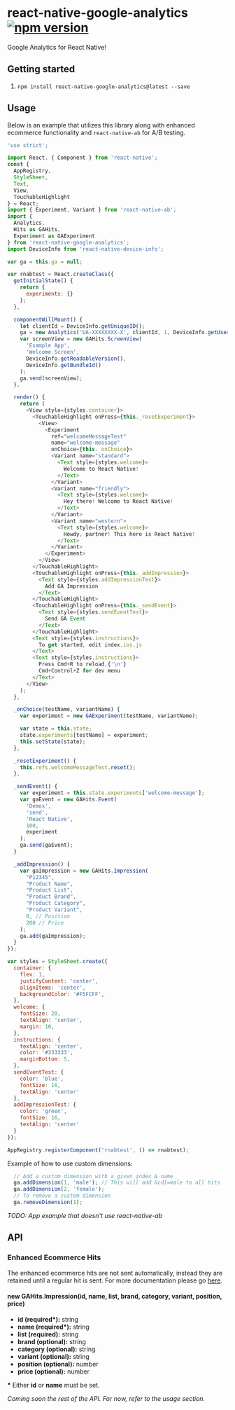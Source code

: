# react-native-google-analytics [![npm version](https://badge.fury.io/js/react-native-google-analytics.svg)](http://badge.fury.io/js/react-native-google-analytics)

Google Analytics for React Native!

## Getting started

1. `npm install react-native-google-analytics@latest --save`

## Usage

Below is an example that utilizes this library along with enhanced ecommerce functionality and `react-native-ab` for A/B testing.

```javascript
'use strict';

import React, { Component } from 'react-native';
const {
  AppRegistry,
  StyleSheet,
  Text,
  View,
  TouchableHighlight
} = React;
import { Experiment, Variant } from 'react-native-ab';
import {
  Analytics,
  Hits as GAHits,
  Experiment as GAExperiment
} from 'react-native-google-analytics';
import DeviceInfo from 'react-native-device-info';

var ga = this.ga = null;

var rnabtest = React.createClass({
  getInitialState() {
    return {
      experiments: {}
    };
  },

  componentWillMount() {
    let clientId = DeviceInfo.getUniqueID();
    ga = new Analytics('UA-XXXXXXXX-X', clientId, 1, DeviceInfo.getUserAgent());
    var screenView = new GAHits.ScreenView(
      'Example App',
      'Welcome Screen',
      DeviceInfo.getReadableVersion(),
      DeviceInfo.getBundleId()
    );
    ga.send(screenView);
  },

  render() {
    return (
      <View style={styles.container}>
        <TouchableHighlight onPress={this._resetExperiment}>
          <View>
            <Experiment
              ref="welcomeMessageTest"
              name="welcome-message"
              onChoice={this._onChoice}>
              <Variant name="standard">
                <Text style={styles.welcome}>
                  Welcome to React Native!
                </Text>
              </Variant>
              <Variant name="friendly">
                <Text style={styles.welcome}>
                  Hey there! Welcome to React Native!
                </Text>
              </Variant>
              <Variant name="western">
                <Text style={styles.welcome}>
                  Howdy, partner! This here is React Native!
                </Text>
              </Variant>
            </Experiment>
          </View>
        </TouchableHighlight>
        <TouchableHighlight onPress={this._addImpression}>
          <Text style={styles.addImpressionTest}>
            Add GA Impression
          </Text>
        </TouchableHighlight>
        <TouchableHighlight onPress={this._sendEvent}>
          <Text style={styles.sendEventTest}>
            Send GA Event
          </Text>
        </TouchableHighlight>
        <Text style={styles.instructions}>
          To get started, edit index.ios.js
        </Text>
        <Text style={styles.instructions}>
          Press Cmd+R to reload,{'\n'}
          Cmd+Control+Z for dev menu
        </Text>
      </View>
    );
  },

  _onChoice(testName, variantName) {
    var experiment = new GAExperiment(testName, variantName);

    var state = this.state;
    state.experiments[testName] = experiment;
    this.setState(state);
  },

  _resetExperiment() {
    this.refs.welcomeMessageTest.reset();
  },

  _sendEvent() {
    var experiment = this.state.experiments['welcome-message'];
    var gaEvent = new GAHits.Event(
      'Demos',
      'send',
      'React Native',
      100,
      experiment
    );
    ga.send(gaEvent);
  }

  _addImpression() {
    var gaImpression = new GAHits.Impression(
      "P12345",
      "Product Name",
      "Product List",
      "Product Brand",
      "Product Category",
      "Product Variant",
      0, // Position
      200 // Price
    );
    ga.add(gaImpression);
  }
});

var styles = StyleSheet.create({
  container: {
    flex: 1,
    justifyContent: 'center',
    alignItems: 'center',
    backgroundColor: '#F5FCFF',
  },
  welcome: {
    fontSize: 20,
    textAlign: 'center',
    margin: 10,
  },
  instructions: {
    textAlign: 'center',
    color: '#333333',
    marginBottom: 5,
  },
  sendEventTest: {
    color: 'blue',
    fontSize: 16,
    textAlign: 'center'
  },
  addImpressionTest: {
    color: 'green',
    fontSize: 16,
    textAlign: 'center'
  }
});

AppRegistry.registerComponent('rnabtest', () => rnabtest);

```

Example of how to use custom dimensions:

```javascript
  // Add a custom dimension with a given index & name
  ga.addDimension(1, 'male'); // This will add &cd1=male to all hits
  ga.addDimension(2, 'female');
  // To remove a custom dimension
  ga.removeDimension(1);
```

*TODO: App example that doesn't use react-native-ab*

## API

### Enhanced Ecommerce Hits

The enhanced ecommerce hits are not sent automatically, instead they are retained until a regular hit is sent. For more documentation please go [here](https://developers.google.com/analytics/devguides/collection/protocol/v1/devguide#enhancedecom).

#### new GAHits.Impression(id, name, list, brand, category, variant, position, price)

* **id (required\*):** string
* **name (required\*):** string
* **list (required):** string
* **brand (optional):** string
* **category (optional):** string
* **variant (optional):** string
* **position (optional):** number
* **price (optional):** number

**\*** Either **id** or **name** must be set.

*Coming soon the rest of the API. For now, refer to the usage section.*
